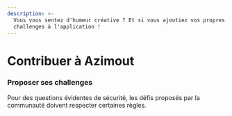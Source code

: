 ```yaml
---
description: >-
  Vous vous sentez d'humeur créative ? Et si vous ajoutiez vos propres
  challenges à l'application !
---
```


# Contribuer à Azimout

### Proposer ses challenges

Pour des questions évidentes de sécurité, les défis proposés par la communauté doivent respecter certaines règles.

